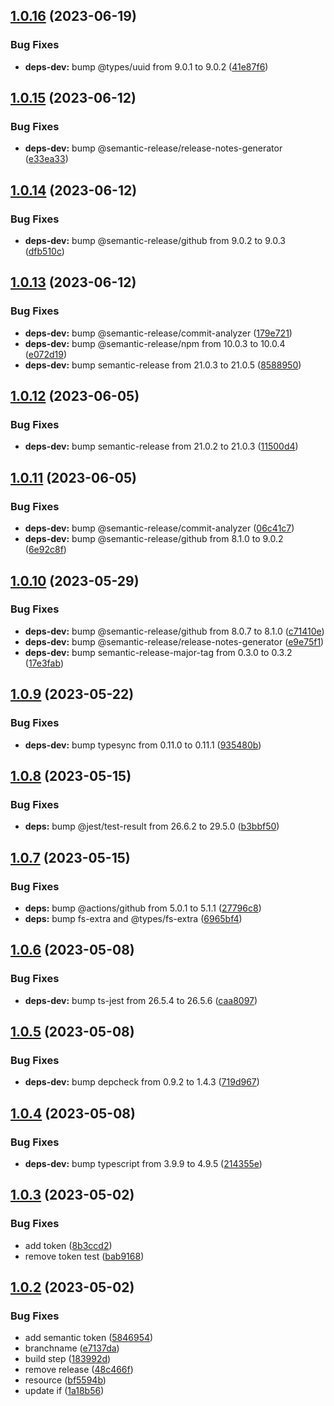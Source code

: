 ## [1.0.16](https://github.com/tanmen/jest-reporter/compare/v1.0.15...v1.0.16) (2023-06-19)


### Bug Fixes

* **deps-dev:** bump @types/uuid from 9.0.1 to 9.0.2 ([41e87f6](https://github.com/tanmen/jest-reporter/commit/41e87f6a5d942f7b04994f780c45425fe0e0109f))

## [1.0.15](https://github.com/tanmen/jest-reporter/compare/v1.0.14...v1.0.15) (2023-06-12)


### Bug Fixes

* **deps-dev:** bump @semantic-release/release-notes-generator ([e33ea33](https://github.com/tanmen/jest-reporter/commit/e33ea33d21ee0d07bb1484bab62dd8441401af6d))

## [1.0.14](https://github.com/tanmen/jest-reporter/compare/v1.0.13...v1.0.14) (2023-06-12)


### Bug Fixes

* **deps-dev:** bump @semantic-release/github from 9.0.2 to 9.0.3 ([dfb510c](https://github.com/tanmen/jest-reporter/commit/dfb510c8b2f922e0511870d55a55cd821d1ed2dd))

## [1.0.13](https://github.com/tanmen/jest-reporter/compare/v1.0.12...v1.0.13) (2023-06-12)


### Bug Fixes

* **deps-dev:** bump @semantic-release/commit-analyzer ([179e721](https://github.com/tanmen/jest-reporter/commit/179e721f0e6f33fcedfd136db1cf833cee3de2c6))
* **deps-dev:** bump @semantic-release/npm from 10.0.3 to 10.0.4 ([e072d19](https://github.com/tanmen/jest-reporter/commit/e072d19ea96ea982f483c5766dd52a8ff5bb44f3))
* **deps-dev:** bump semantic-release from 21.0.3 to 21.0.5 ([8588950](https://github.com/tanmen/jest-reporter/commit/85889507cd19ed7dd64aedfd2dde9ca0da8bf85a))

## [1.0.12](https://github.com/tanmen/jest-reporter/compare/v1.0.11...v1.0.12) (2023-06-05)


### Bug Fixes

* **deps-dev:** bump semantic-release from 21.0.2 to 21.0.3 ([11500d4](https://github.com/tanmen/jest-reporter/commit/11500d4145ba711ad3f161df428a38b3bc29463b))

## [1.0.11](https://github.com/tanmen/jest-reporter/compare/v1.0.10...v1.0.11) (2023-06-05)


### Bug Fixes

* **deps-dev:** bump @semantic-release/commit-analyzer ([06c41c7](https://github.com/tanmen/jest-reporter/commit/06c41c7391c3de7361e88663913acc4adebdd81f))
* **deps-dev:** bump @semantic-release/github from 8.1.0 to 9.0.2 ([6e92c8f](https://github.com/tanmen/jest-reporter/commit/6e92c8f12bc03b8371d63f9ccc33dae64c95d9b3))

## [1.0.10](https://github.com/tanmen/jest-reporter/compare/v1.0.9...v1.0.10) (2023-05-29)


### Bug Fixes

* **deps-dev:** bump @semantic-release/github from 8.0.7 to 8.1.0 ([c71410e](https://github.com/tanmen/jest-reporter/commit/c71410eaaad6045aa030dc0c7ce36a86c89d5e2b))
* **deps-dev:** bump @semantic-release/release-notes-generator ([e9e75f1](https://github.com/tanmen/jest-reporter/commit/e9e75f10ba335c5cf4f895e7e19ee79767401acc))
* **deps-dev:** bump semantic-release-major-tag from 0.3.0 to 0.3.2 ([17e3fab](https://github.com/tanmen/jest-reporter/commit/17e3fabb30c0701e97aa4a138ef5a9f3bc02ef12))

## [1.0.9](https://github.com/tanmen/jest-reporter/compare/v1.0.8...v1.0.9) (2023-05-22)


### Bug Fixes

* **deps-dev:** bump typesync from 0.11.0 to 0.11.1 ([935480b](https://github.com/tanmen/jest-reporter/commit/935480b6af4123d355d9374a014b590792962ae9))

## [1.0.8](https://github.com/tanmen/jest-reporter/compare/v1.0.7...v1.0.8) (2023-05-15)


### Bug Fixes

* **deps:** bump @jest/test-result from 26.6.2 to 29.5.0 ([b3bbf50](https://github.com/tanmen/jest-reporter/commit/b3bbf50fb067b406420bbdf76e4d0f64e97aa7aa))

## [1.0.7](https://github.com/tanmen/jest-reporter/compare/v1.0.6...v1.0.7) (2023-05-15)


### Bug Fixes

* **deps:** bump @actions/github from 5.0.1 to 5.1.1 ([27796c8](https://github.com/tanmen/jest-reporter/commit/27796c89b0fbfdb9b11bc67665aa674cf5543d65))
* **deps:** bump fs-extra and @types/fs-extra ([6965bf4](https://github.com/tanmen/jest-reporter/commit/6965bf4f16110faa3a92f641d278f688e60b3bde))

## [1.0.6](https://github.com/tanmen/jest-reporter/compare/v1.0.5...v1.0.6) (2023-05-08)


### Bug Fixes

* **deps-dev:** bump ts-jest from 26.5.4 to 26.5.6 ([caa8097](https://github.com/tanmen/jest-reporter/commit/caa8097e540d2a7769bd316cd58b4b88de4a9b72))

## [1.0.5](https://github.com/tanmen/jest-reporter/compare/v1.0.4...v1.0.5) (2023-05-08)


### Bug Fixes

* **deps-dev:** bump depcheck from 0.9.2 to 1.4.3 ([719d967](https://github.com/tanmen/jest-reporter/commit/719d96758570dc1567d284313c582176bd882db2))

## [1.0.4](https://github.com/tanmen/jest-reporter/compare/v1.0.3...v1.0.4) (2023-05-08)


### Bug Fixes

* **deps-dev:** bump typescript from 3.9.9 to 4.9.5 ([214355e](https://github.com/tanmen/jest-reporter/commit/214355e59a28fdf82cf41022ebb3aa960752e291))

## [1.0.3](https://github.com/tanmen/jest-reporter/compare/v1.0.2...v1.0.3) (2023-05-02)


### Bug Fixes

* add token ([8b3ccd2](https://github.com/tanmen/jest-reporter/commit/8b3ccd26d9c49617bd7cc6714d2a76e751e4fd99))
* remove token test ([bab9168](https://github.com/tanmen/jest-reporter/commit/bab91681046d24e630e52984e108b754062e151a))

## [1.0.2](https://github.com/tanmen/jest-reporter/compare/v1.0.1...v1.0.2) (2023-05-02)


### Bug Fixes

* add semantic token ([5846954](https://github.com/tanmen/jest-reporter/commit/584695420fc3ebed01cfe3942ac65141c15e2549))
* branchname ([e7137da](https://github.com/tanmen/jest-reporter/commit/e7137da7838b129a9189750f40e6eca95b291272))
* build step ([183992d](https://github.com/tanmen/jest-reporter/commit/183992d31907ed78763f50683b76b0f0c89a6ad1))
* remove release ([48c466f](https://github.com/tanmen/jest-reporter/commit/48c466f3bcb1b8016c5fe98703cdd44400442c02))
* resource ([bf5594b](https://github.com/tanmen/jest-reporter/commit/bf5594b8c98972358bec8cf0028fb06f3e4f4fc4))
* update if ([1a18b56](https://github.com/tanmen/jest-reporter/commit/1a18b569d43edf015c1fe099caf643daa2883c3b))
